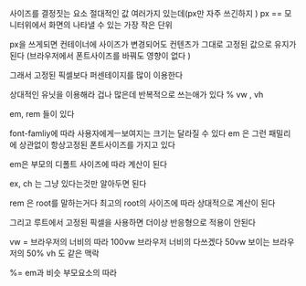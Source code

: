 사이즈를 결정짓는 요소 
절대적인 값 여러가지 있는데(px만 자주 쓰긴하지 )
px == 모니터위에서 화면의 나타낼 수 있는 가장 작은 단위

px을 쓰게되면 컨테이너에 사이즈가 변경되어도 컨텐츠가 그대로 고정된 값으로 유지가 된다  (브라우저에서 폰트사이즈를 바꿔도 영향이 없다 )

그래서 고정된 픽셀보다 퍼센테이지를 많이 이용한다



상대적인 유닛을 이용해라
겁나 많은데 
반복적으로 쓰는애가 있다
%
vw , vh

em, rem 들이 있다

font-famliy에 따라 사용자에게ㅡ보여지는 크기는 달라질 수 있다 
em 은 그런 패밀리에 상관없이 항상고정된 폰트사이즈를 가지고 있다

em은 부모의 디폴트 사이즈에 따라 계산이 된다 

ex, ch 는 그냥 있다는것만 알아두면 된다


rem 은 root를 말하는거다    최고의 root의 사이즈에 따라 상대적으로 계산이 된다

그리고 루트에서 고정된 픽셀을 사용하면 더이상 반응형으로 적용이 안된다 


vw = 브라우저의 너비의 따라
100vw 브라우저 너비의 다쓰겠다 
50vw 보이는 브라우저의 50%
vh 도 같은 맥락


%= em과 비슷 부모요소의 따라

